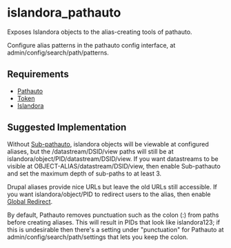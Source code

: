 islandora_pathauto
==================

Exposes Islandora objects to the alias-creating tools of pathauto. 

Configure alias patterns in the pathauto config interface, at admin/config/search/path/patterns.  


Requirements
------------

* [Pathauto](https://www.drupal.org/project/pathauto)
* [Token](https://www.drupal.org/project/token)
* [Islandora](https://github.com/Islandora/islandora)


Suggested Implementation
------------------------

Without [Sub-pathauto](https://www.drupal.org/project/subpathauto), islandora objects will be viewable at configured aliases,
but the /datastream/DSID/view paths will still be at islandora/object/PID/datastream/DSID/view. If you want 
datastreams to be visible at OBJECT-ALIAS/datastream/DSID/view, then enable Sub-pathauto and set the  maximum depth 
of sub-paths to at least 3.

Drupal aliases provide nice URLs but leave the old URLs still accessible. If you want islandora/object/PID to 
redirect users to the alias, then enable [Global Redirect](https://www.drupal.org/project/globalredirect). 

By default, Pathauto removes punctuation such as the colon (:) from paths before creating aliases. This will result
in PIDs that look like islandora123; if this is undesirable then there's a setting under "punctuation" for Pathauto 
at admin/config/search/path/settings that lets you keep the colon.
 


